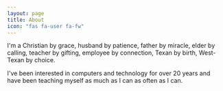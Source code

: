 ```yaml
---
layout: page
title: About
icon: "fas fa-user fa-fw"
---
```


I'm a Christian by grace, husband by patience, father by miracle, elder by calling, teacher by gifting, employee by connection, Texan by birth, West-Texan by choice.

I've been interested in computers and technology for over 20 years and have been teaching myself as much as I can as often as I can.
